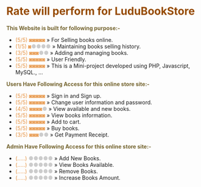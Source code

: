 <h1 style="color:#964B00">Rate will perform for LuduBookStore</h1>

<span style="color:#74642F">**This Website is built for following purpose:-**</span>
-  <span style="color:#e79546">(5/5) ◙◙◙◙◙</span> » For Selling books online.
-  <span style="color:#e79546">(1/5) ◙<span style="color:#ccc">●●●●</span></span> » Maintaining books selling history.
-  <span style="color:#e79546">(3/5) ◙◙◙<span style="color:#ccc">●●</span></span> » Adding and managing books.
-  <span style="color:#e79546">(5/5) ◙◙◙◙◙</span> » User Friendly.
-  <span style="color:#e79546">(5/5) ◙◙◙◙◙</span> » This is a Mini-project developed using PHP, Javascript, MySQL., ...
 

<span style="color:#74642F">**Users Have Following Access for this online store site:-**</span>
-  <span style="color:#e79546">(5/5) ◙◙◙◙◙</span> » Sign in and Sign up.
-  <span style="color:#e79546">(5/5) ◙◙◙◙◙</span> » Change user information and password.
-  <span style="color:#e79546">(4/5) ◙◙◙◙<span style="color:#ccc">●</span></span> » View available and new books.
-  <span style="color:#e79546">(5/5) ◙◙◙◙◙</span> » View books information.
-  <span style="color:#e79546">(5/5) ◙◙◙◙◙</span> » Add to cart.
-  <span style="color:#e79546">(5/5) ◙◙◙◙◙</span> » Buy books.
-  <span style="color:#e79546">(3/5) ◙◙◙<span style="color:#ccc">●●</span></span> » Get Payment Receipt.


<span style="color:#74642F">**Admin Have Following Access for this online store site:-**</span>
-  <span style="color:#e79546">(.....) <span style="color:#ccc">●●●●●</span></span> » Add New Books.
-  <span style="color:#e79546">(.....) <span style="color:#ccc">●●●●●</span></span> » View Books Available.
-  <span style="color:#e79546">(.....) <span style="color:#ccc">●●●●●</span></span> » Remove Books.
-  <span style="color:#e79546">(.....) <span style="color:#ccc">●●●●●</span></span> » Increase Books Amount.
